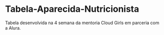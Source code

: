 # Tabela-Aparecida-Nutricionista
Tabela desenvolvida na 4 semana da mentoria Cloud Girls em parceria com a Alura.
